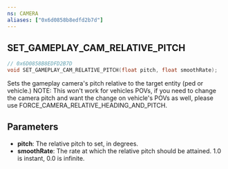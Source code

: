 ```yaml
---
ns: CAMERA
aliases: ["0x6d0858b8edfd2b7d"]
---
```

## SET_GAMEPLAY_CAM_RELATIVE_PITCH

```c
// 0x6D0858B8EDFD2B7D
void SET_GAMEPLAY_CAM_RELATIVE_PITCH(float pitch, float smoothRate);
```

Sets the gameplay camera's pitch relative to the target entity (ped or vehicle.) NOTE: This won't work for vehicles POVs, if you need to change the camera pitch and want the change on vehicle's POVs as well, please use FORCE_CAMERA_RELATIVE_HEADING_AND_PITCH.


## Parameters
* **pitch**: The relative pitch to set, in degrees.
* **smoothRate**: The rate at which the relative pitch should be attained. 1.0 is instant, 0.0 is infinite.
